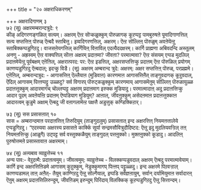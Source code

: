 +++
title = "२० अक्षराधिकरणम्"

+++
अक्षरादिगाणम् ३  
७२ (सू) अक्षरमम्बरान्दत्रुदे: ९  
कीऴ् अदिगरणङ्गळिल् सत्यम्। अक्षरम् ऎऩ्ऱ सॊऱ्कळुक्कुम् पॊरुळागक् कूऱप्पट्ट पामबुरुषऩे पूमादिगाणत्तिल् सत्य सप्तत्तिऩ् पॊरुळ् ऎऩ्बदै स्ताबित्तु। इव्वदिगरणत्तिल्, अक्षरम्। ऎऩ्ऱ सॊल्लिऩ् पॊरुळुम् अवऩेयॆऩ्ऱु स्ताबिक्कप्पडुगिऱदु। वाजसऩेयगत्तिल् कार्गियिऩ् विऩाविल् एदत्यैददक्षरम्। कार्गि प्राह्मणा अबिवदन्दि अस्तूलम् अनणु - अह्रस्वम् ऎऩ्ऱ वाक्यत्तिल् सॊऩ्ऩ अक्षरम् प्रदाऩमा? जीवऩा? परमात्मावा? ऎऩ्ऱ संसयम् एऱ्पड मुदलिल् प्रदाऩमेयॆऩ्ऱु पूर्वबक्षम् एऩॆऩिल्, अक्षरात्परद: पर: ऎऩ्ऱ इडत्तिल्, अक्षरसप्तत्तिऱ्कु प्रदाऩम् ऎऩ्ऱ पॊरुळिल् प्रयोगम् काणप्पडुगिऱदु ऎऩ्बदाल्; इदऱ्कु विडै। (सू) अक्षरम् अम्बरान्द त्रुदे: अक्षरम्: अक्षर सप्तत्तिऩ् पॊरुळ्, परप्रह्ममे। एऩॆऩिल्, अम्बरान्दत्रुद: - आगासत्तिऩ् ऎल्लैयाऩ (मुडिवाऩ) कारणमाऩ आगासत्तिऩैत् ताङ्गुवदागक् कूऱुवदाल्, ऎदिल् आगासम् पिऩ्ऩप्पट्टु उळ्ळदु? सर्व विगारप् पॊरुट्कळुक्कुम् कारणमाय् आगासमॆऩुम् सॊल्लिऩ् पॊरुळायुळ्ळ प्रदाऩत्तुक्कुम् आदारमागच् चॊल्लप्पट्ट अक्षरम् प्रदाऩमाग इरुक्क मुडियादु। परमात्मादाऩ् अदु प्रदाऩत्तिऱ्कु आदार पूदम् अवऩेयऩ्ऱि प्रदाऩम् ऎप्पडियाग मुडियुम्? आऩाल्, जीवऩुक्कुम् असेदऩमाऩ प्रदाऩत्तुक्काऩ आदारत्वम् कूडुमे अक्षाम् ऎऩ्बदु जी वऩागलामॆऩ्ऱ पक्षत्तै अडुत्तुक् कण्डिक्किऱार्।

७३ (सू) सस प्रसासऩात् १०  
सास = अम्बरान्दमाऩ परदाऩत्तिऩ् तिरुदियुम् (ताङ्गुदलुम्) प्रसासऩात् इन्द अक्षरत्तिऩ् नियमऩत्तालेये एऱ्पडुगिऱदु। “एदस्यवा अक्षरस्य प्रसासऩे कार्क्कि सूर्या सन्द्रमसौवित्रुदौदिष्टद: ऎऩ्ऱु इदु मुदलियवऱ्ऱिल् तऩ् नियमऩत्तिऱ्कु (आळुगै) उट्पट्ट सर्व वस्तुक्कळैयुम् ताङ्गुदल् पत्तऩुक्को। मुक्तऩुक्को कूडादु। आदलिऩ् पुरुषोत्तमऩे प्रसास्तावाऩ अक्षरमाम्।

७४ (सू) अऩ्यबाव व्याव्रुत्तेच्च ११  
अन्य पाव:- वेऱुदऩ्मै: प्रदाऩत्वमुम्। जीवत्वमुम्: व्याव्रुत्तेच्च - विलक्कप्पडुवदाल् अक्षरम् ऎऩ्बदु परमात्मावेयाम्। कार्गि इन्द अक्षरत्तिऩिडमे आगासम् कुऱुक्कुम्, नॆडुक्कुमागप् पिऩ्ऩप् पट्टुळ्ळदु। इन्द अक्षरमे पिऱवऱ्ऱाल् काणप्पडामल् ताऩ् अऩैत्- तैयुम् काण्गिऱदु ऎऩ्ऱु सॊल्गैयाल्, इप्पडि सर्वज्ञऩायुम्, सर्वान् दर्यामियुमाऩ सर्वादारऩ् ऎऩुम् अक्षरम् प्रदाऩत्तिलिरुन्दुम्, जीवऩिडम् इरुन्दुम् पिरिदाय् विलक्किक् कूऱप्पडुगिऱदु ऎऩ्ऱु सित्तान्दम्।

